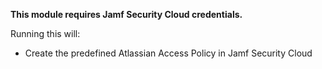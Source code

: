 **This module requires Jamf Security Cloud credentials.**

Running this will: 

- Create the predefined Atlassian Access Policy in Jamf Security Cloud